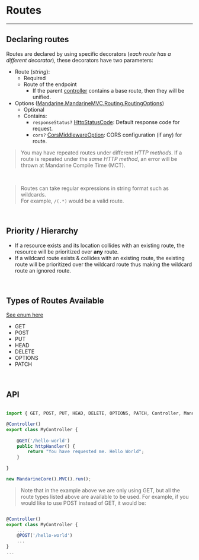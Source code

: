 # Routes

----

## Declaring routes
Routes are declared by using specific decorators (_each route has a different decorator_), these decorators have two parameters:
- Route (_string_):
    - Required
    - Route of the endpoint
        - If the parent [controller](/docs/mandarine/controller) contains a base route, then they will be unified.
- Options ([Mandarine.MandarineMVC.Routing.RoutingOptions](https://doc.deno.land/https/raw.githubusercontent.com/mandarineorg/mandarinets/master/mvc-framework/mandarine-mvc.ns.ts#MandarineMvc.Routing.RoutingOptions))
    - Optional
    - Contains:
        - `responseStatus?` [HttpStatusCode](https://doc.deno.land/https/raw.githubusercontent.com/mandarineorg/mandarinets/master/mvc-framework/mandarine-mvc.ns.ts#MandarineMvc.HttpStatusCode): Default response code for request.
        - `cors?` [CorsMiddlewareOption](https://doc.deno.land/https/raw.githubusercontent.com/mandarineorg/mandarinets/master/mvc-framework/mandarine-mvc.ns.ts#MandarineMvc.CorsMiddlewareOption): CORS configuration (if any) for route.

> You may have repeated routes under different _HTTP methods_. If a route is repeated under the _same HTTP method_, an error will be thrown at Mandarine Compile Time (MCT).
        
&nbsp;

> Routes can take regular expressions in string format such as wildcards. <br> For example, `/(.*)` would be a valid route.

&nbsp;

## Priority / Hierarchy
- If a resource exists and its location collides with an existing route, the resource will be prioritized over **any** route.
- If a wildcard route exists & collides with an existing route, the existing route will be prioritized over the wildcard route thus making the wildcard route an ignored route.

&nbsp;

## Types of Routes Available
[See enum here](https://doc.deno.land/https/raw.githubusercontent.com/mandarineorg/mandarinets/master/mvc-framework/mandarine-mvc.ns.ts#MandarineMvc.HttpMethods)

- GET
- POST
- PUT
- HEAD
- DELETE
- OPTIONS
- PATCH

&nbsp;

## API

```typescript

import { GET, POST, PUT, HEAD, DELETE, OPTIONS, PATCH, Controller, MandarineCore } from "https://deno.land/x/mandarinets@v2.2.0/mod.ts";

@Controller()
export class MyController {
    
    @GET('/hello-world')
    public httpHandler() {
        return "You have requested me. Hello World";
    }
    
}

new MandarineCore().MVC().run();
```

> Note that in the example above we are only using GET, but all the route types listed above are available to be used. For example, if you would like to use POST instead of GET, it would be:

```typescript

@Controller()
export class MyController {
    ...
    @POST('/hello-world')
    ...
}
...
```
